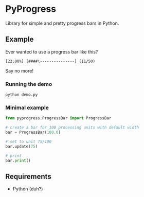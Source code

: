 # PyProgress

Library for simple and pretty progress bars in Python.

## Example

Ever wanted to use a progress bar like this?

```[22.00%] [####\---------------] (11/50)```

Say no more!

### Running the demo

```python demo.py```

### Minimal example

```python
from pyprogress.ProgressBar import ProgressBar

# create a bar for 100 processing units with default width
bar = ProgressBar(100.0)

# set to unit 75/100
bar.update(75)

# print
bar.print()
```

## Requirements

- Python (duh?)

